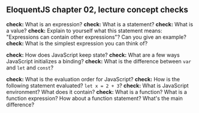 ## EloquentJS chapter 02, lecture concept checks

**check:** What is an expression?
**check:** What is a statement?
**check:** What is a value?
**check:** Explain to yourself what this statement means: "Expressions can contain other expressions"? Can you give an example?
**check:** What is the simplest expression you can think of?

**check:** How does JavaScript keep state?
**check:** What are a few ways JavaScript initializes a binding?
**check:** What is the difference between `var` and `let` and `const`?

**check:** What is the evaluation order for JavaScript?
**check:** How is the following statement evaluated? `let x = 2 + 3`?
**check:** What is JavaScript environment? What does it contain?
**check:** What is a function? What is a function expression? How about a function statement? What's the main difference?




